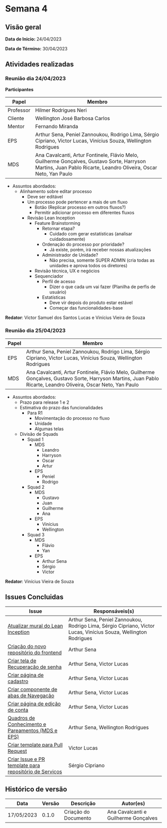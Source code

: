 # Semana 4
## Visão geral
**Data de Inicio:** 24/04/2023

**Data de Término:** 30/04/2023

## Atividades realizadas
### Reunião dia 24/04/2023
**Participantes**

| Papel | Membro |
| ----- | ------ |
| Professor | Hilmer Rodrigues Neri |
| Cliente | Wellington José Barbosa Carlos |
| Mentor |  Fernando Miranda |
| EPS | Arthur Sena, Peniel Zannoukou, Rodrigo Lima, Sérgio Cipriano, Victor Lucas, Vinícius Souza, Wellington Rodrigues | 
| MDS | Ana Cavalcanti, Artur Fontinele, Flávio Melo, Guilherme Gonçalves, Gustavo Sorte, Harryson Martins, Juan Pablo Ricarte, Leandro Oliveira, Oscar Neto, Yan Paulo |

- Assuntos abordados:
    - Alinhamento sobre editar processo
        - Deve ser editável
        - Um processo pode pertencer a mais de um fluxo
            - Botão (Replicar processo em outros fluxos?)   
            - Permitir adicionar processo em diferentes fluxos
        - Revisão Lean Inception
            - Feature Brainstorming
                - Retornar etapa?
                    - Cuidado com gerar estatísticas (analisar cuidadosamente)
                - Ordenação do processo por prioridade?
                    - Já existe, porém, irá receber nossas atualizações
                - Administrador de Unidade?
                    - Não precisa, somente SUPER ADMIN (cria todas as
unidades e aprova todos os diretores)
            - Revisão técnica, UX e negócios
            - Sequenciador
                - Perfil de acesso
                    - Dizer o que cada um vai fazer (Planilha de perfis de
usuário)
                - Estatísticas
                    - Deve vir depois do produto estar estável
                    - Começar das funcionalidades-base

**Redator**: Victor Samuel dos Santos Lucas e Vinícius Vieira de Souza

### Reunião dia 25/04/2023
| Papel | Membro |
| ----- | ------ |
| EPS | Arthur Sena, Peniel Zannoukou, Rodrigo Lima, Sérgio Cipriano, Victor Lucas, Vinícius Souza, Wellington Rodrigues | 
| MDS |  Ana Cavalcanti, Artur Fontinele, Flávio Melo, Guilherme Gonçalves, Gustavo Sorte, Harryson Martins, Juan Pablo Ricarte, Leandro Oliveira, Oscar Neto, Yan Paulo |

- Assuntos abordados:
    - Prazo para release 1 e 2 
    - Estimativa do prazo das funcionalidades 
        - Para R1
            - Movimentação do processo no fluxo
            - Unidade
            - Algumas telas
    - Divisão de Squads
        - Squad 1
            - MDS
                - Leandro
                - Harryson
                - Oscar
                - Artur
            - EPS
                - Peniel
                - Rodrigo
        - Squad 2
            - MDS
                - Gustavo 
                - Juan
                - Guilherme 
                - Ana 
            - EPS
                - Vinícius
                - Wellington
        - Squad 3
            - MDS
                - Flávio
                - Yan
            - EPS
                - Arthur Sena
                - Sérgio
                - Victor
                
**Redator**: Vinícius Vieira de Souza

## Issues Concluidas
| Issue | Responsáveis(s) |
| ----- | ---------------- |
|[Atualizar mural do Lean Inception](https://github.com/fga-eps-mds/2023-1-CAPJu-Doc/issues/5)| Arthur Sena, Peniel Zannoukou, Rodrigo Lima, Sérgio Cipriano, Victor Lucas, Vinícius Souza, Wellington Rodrigues |
|[Criação do novo repositório do frontend](https://github.com/fga-eps-mds/2023-1-CAPJu-Doc/issues/21)| Arthur Sena |
|[Criar tela de Recuperação de senha](https://github.com/fga-eps-mds/2023-1-CAPJu-Doc/issues/25)| Arthur Sena, Victor Lucas|
|[Criar página de cadastro](https://github.com/fga-eps-mds/2023-1-CAPJu-Doc/issues/27)| Arthur Sena, Victor Lucas |
|[Criar componente de abas de Navegação](https://github.com/fga-eps-mds/2023-1-CAPJu-Doc/issues/28)| Arthur Sena, Victor Lucas |
|[Criar página de edição de conta](https://github.com/fga-eps-mds/2023-1-CAPJu-Doc/issues/30)| Arthur Sena, Victor Lucas |
|[Quadros de Conhecimento e Pareamentos (MDS e EPS)](https://github.com/fga-eps-mds/2023-1-CAPJu-Doc/issues/34)| Arthur Sena, Wellington Rodrigues |
|[Criar template para Pull Request](https://github.com/fga-eps-mds/2023-1-CAPJu-Doc/issues/40)| Victor Lucas |
|[Criar Issue e PR template para repositório de Serviços](https://github.com/fga-eps-mds/2023-1-CAPJu-Doc/issues/43)| Sérgio Cipriano |

## Histórico de versão
| Data | Versão | Descrição | Autor(es) |
| ---- | ---- | ---- | ---- |
| 17/05/2023 | 0.1.0 | Criação do Documento | Ana Cavalcanti e Guilherme Gonçalves|